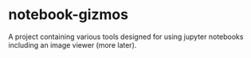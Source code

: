 # notebook-gizmos
A project containing various tools designed for using jupyter notebooks including an image viewer (more later).
